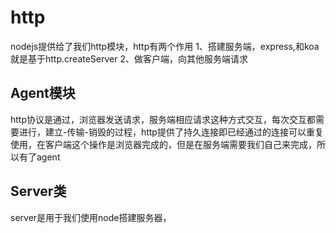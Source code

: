 # http
   nodejs提供给了我们http模块，http有两个作用
   1、搭建服务端，express,和koa就是基于http.createServer
   2、做客户端，向其他服务端请求

## Agent模块
   http协议是通过，浏览器发送请求，服务端相应请求这种方式交互，每次交互都需要进行，建立-传输-销毁的过程，http提供了持久连接即已经通过的连接可以重复使用，在客户端这个操作是浏览器完成的，但是在服务端需要我们自己来完成，所以有了agent
## Server类 
  server是用于我们使用node搭建服务器，